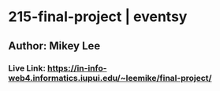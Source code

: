 # 215-final-project | eventsy
## Author:  Mikey Lee
### Live Link:  https://in-info-web4.informatics.iupui.edu/~leemike/final-project/
